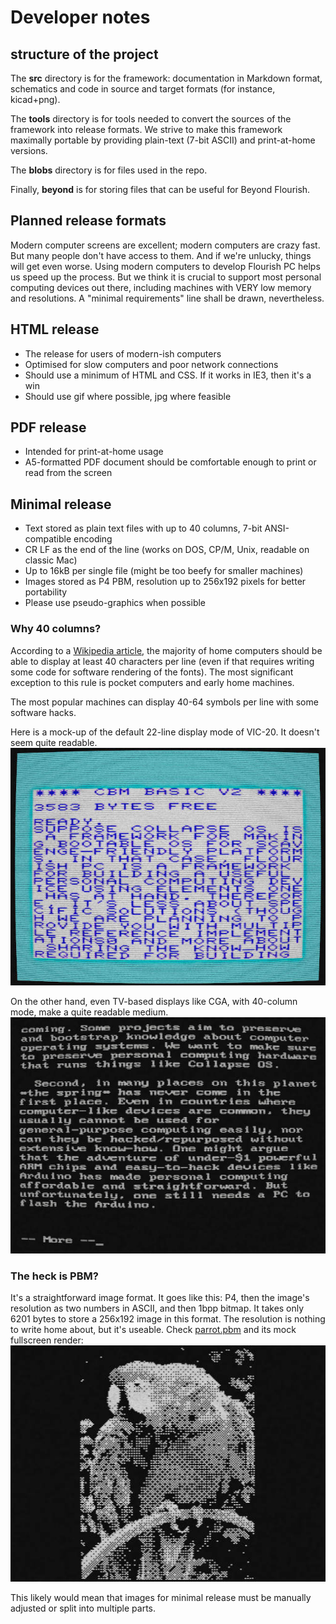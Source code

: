 # Developer notes

## structure of the project

The __src__ directory is for the framework: documentation in Markdown format, schematics and code in source and target formats (for instance, kicad+png).

The __tools__ directory is for tools needed to convert the sources of the framework into release formats. We strive to make this framework maximally portable by providing plain-text (7-bit ASCII) and print-at-home versions.

The __blobs__ directory is for files used in the repo.

Finally, __beyond__ is for storing files that can be useful for Beyond Flourish.

## Planned release formats

Modern computer screens are excellent; modern computers are crazy fast. But many people don't have access to them. And if we're unlucky, things will get even worse. Using modern computers to develop Flourish PC helps us speed up the process. But we think it is crucial to support most personal computing devices out there, including machines with VERY low memory and resolutions. A "minimal requirements" line shall be drawn, nevertheless.

## HTML release
* The release for users of modern-ish computers
* Optimised for slow computers and poor network connections
* Should use a minimum of HTML and CSS. If it works in IE3, then it's a win
* Should use gif where possible, jpg where feasible

## PDF release
* Intended for print-at-home usage
* A5-formatted PDF document should be comfortable enough to print or read from the screen

## Minimal release

* Text stored as plain text files with up to 40 columns, 7-bit ANSI-compatible encoding
* CR LF as the end of the line (works on DOS, CP/M, Unix, readable on classic Mac)
* Up to 16kB per single file (might be too beefy for smaller machines)
* Images stored as P4 PBM, resolution up to 256x192 pixels for better portability
* Please use pseudo-graphics when possible

### Why 40 columns?

According to a [Wikipedia article](https://en.wikipedia.org/wiki/List_of_home_computers_by_video_hardware), the majority of home computers should be able to display at least 40 characters per line (even if that requires writing some code for software rendering of the fonts). The most significant exception to this rule is pocket computers and early home machines.

The most popular machines can display 40-64 symbols per line with some software hacks.

Here is a mock-up of the default 22-line display mode of VIC-20. It doesn't seem quite readable.
![(VIC-20 trying its best to display a bit of Flourish GitHub page)](https://github.com/ninakali/flourish-pc/blob/main/blobs/cbm.jpg)

On the other hand, even TV-based displays like CGA, with 40-column mode, make a quite readable medium.
![(CGA adapter - mock)](https://github.com/ninakali/flourish-pc/blob/main/blobs/cga.jpg)

### The heck is PBM?
It's a straightforward image format. It goes like this: P4, then the image's resolution as two numbers in ASCII, and then 1bpp bitmap. It takes only 6201 bytes to store a 256x192 image in this format. The resolution is nothing to write home about, but it's useable. Check [parrot.pbm](blobs/parrot.pbm) and its mock fullscreen render:
![(PBM parrot)](https://github.com/ninakali/flourish-pc/blob/main/blobs/parrot.jpg)

This likely would mean that images for minimal release must be manually adjusted or split into multiple parts.
